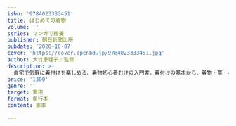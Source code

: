 ```yaml
---
isbn: '9784023333451'
title: はじめての着物
volume: ''
series: マンガで教養
publisher: 朝日新聞出版
pubdate: '2020-10-07'
cover: 'https://cover.openbd.jp/9784023333451.jpg'
author: 大竹恵理子／監修
description: >-
  自宅で気軽に着付けを楽しめる、着物初心者むけの入門書。着付けの基本から、着物・帯・小物の基礎知識、着物の組み合わせ方・選び方、お手入れ方法までマンガと写真、イラストでわかりやすく解説します。１章　着物着物の各部の名称／フォーマル着物とカジュアル着物／江戸小紋／小紋／紬／木綿の着物／ポリエステル着物２章　帯帯の種類／袋帯／名古屋帯／半幅帯／へこ帯／帯の柄つけ３章　コーディネートと季節染めと織り／着物と帯の組み合わせ／コーディネート／四季の着物カレンダー／袷と単衣／夏着物／ゆかた／羽織／冬の装い４章　着物の小物長襦袢／半衿／半衿のつけ方／帯揚げ／帯締め／帯揚げと帯締めのコーディネート／帯留めと根付／バッグ／足袋／履物５章　着付け着付けに必要なもの／着付けの流れ／着る前の準備／足袋をはく／裾よけ、肌襦袢をつける／補正のしかた／長襦袢を着る／伊達締め、腰紐の結び方／着物を着る／ゆかたを着る６章　帯結び帯結びの種類／お太鼓結び／帯締めを結ぶ／帯揚げを結ぶ／角出し／割り角出し／ラクに着るためのポイント／きれいな着姿になるために７章　着物でお出かけ、手入れ着物のときのヘアスタイル／所作／着崩れ／脱いだあとにすること／手入れと収納／たたみ方／着物仲間／着物でお出かけ８章　着物を手に入れる着物の入手方法／おあつらえ／プレタ着物／リサイクル着物／最初にそろえるとよいもの和の図鑑：伝統模様／着物と帯の産地／日本の色
price: '1300'
genre: ''
target: 実用
format: 単行本
content: 家事

---
```

